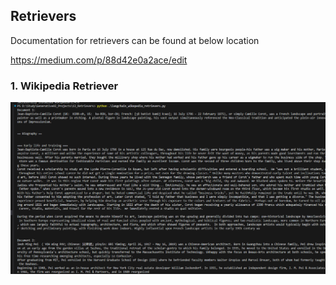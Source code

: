 ## Retrievers

Documentation for retrievers can be found at below location

https://medium.com/p/88d42e0a2ace/edit

### 1. Wikipedia Retriever
![alt text](image.png)


